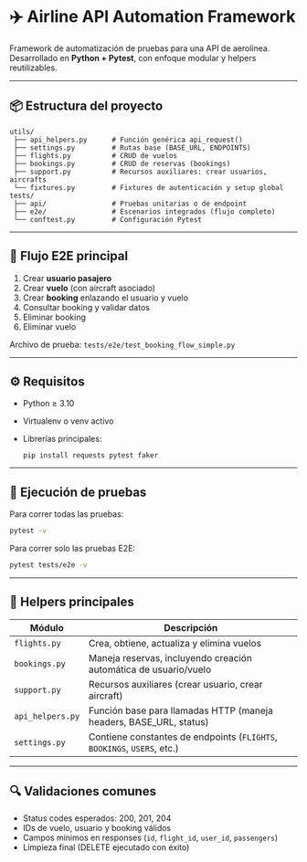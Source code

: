 # ✈️ Airline API Automation Framework

Framework de automatización de pruebas para una API de aerolínea.
Desarrollado en **Python + Pytest**, con enfoque modular y helpers reutilizables.

---

## 📦 Estructura del proyecto

```
utils/
 ├── api_helpers.py      # Función genérica api_request()
 ├── settings.py         # Rutas base (BASE_URL, ENDPOINTS)
 ├── flights.py          # CRUD de vuelos
 ├── bookings.py         # CRUD de reservas (bookings)
 ├── support.py          # Recursos auxiliares: crear usuarios, aircrafts
 └── fixtures.py         # Fixtures de autenticación y setup global
tests/
 ├── api/                # Pruebas unitarias o de endpoint
 ├── e2e/                # Escenarios integrados (flujo completo)
 └── conftest.py         # Configuración Pytest
```

---

## 🚀 Flujo E2E principal

1. Crear **usuario pasajero**
2. Crear **vuelo** (con aircraft asociado)
3. Crear **booking** enlazando el usuario y vuelo
4. Consultar booking y validar datos
5. Eliminar booking
6. Eliminar vuelo

Archivo de prueba:
`tests/e2e/test_booking_flow_simple.py`

---

## ⚙️ Requisitos

* Python ≥ 3.10
* Virtualenv o venv activo
* Librerías principales:

  ```
  pip install requests pytest faker
  ```

---

## 🧠 Ejecución de pruebas

Para correr todas las pruebas:

```bash
pytest -v
```

Para correr solo las pruebas E2E:

```bash
pytest tests/e2e -v
```

---

## 🧉 Helpers principales

| Módulo           | Descripción                                                             |
| ---------------- | ----------------------------------------------------------------------- |
| `flights.py`     | Crea, obtiene, actualiza y elimina vuelos                               |
| `bookings.py`    | Maneja reservas, incluyendo creación automática de usuario/vuelo        |
| `support.py`     | Recursos auxiliares (crear usuario, crear aircraft)                     |
| `api_helpers.py` | Función base para llamadas HTTP (maneja headers, BASE_URL, status)      |
| `settings.py`    | Contiene constantes de endpoints (`FLIGHTS`, `BOOKINGS`, `USERS`, etc.) |

---

## 🔍 Validaciones comunes

* Status codes esperados: 200, 201, 204
* IDs de vuelo, usuario y booking válidos
* Campos mínimos en responses (`id`, `flight_id`, `user_id`, `passengers`)
* Limpieza final (DELETE ejecutado con éxito)

